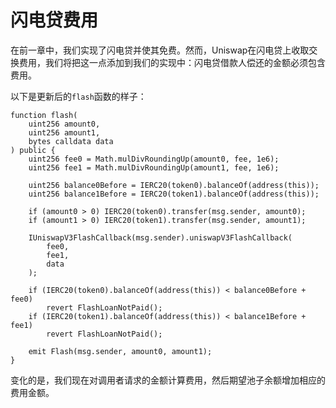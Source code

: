 # 闪电贷费用

在前一章中，我们实现了闪电贷并使其免费。然而，Uniswap在闪电贷上收取交换费用，我们将把这一点添加到我们的实现中：闪电贷借款人偿还的金额必须包含费用。

以下是更新后的`flash`函数的样子：

```solidity
function flash(
    uint256 amount0,
    uint256 amount1,
    bytes calldata data
) public {
    uint256 fee0 = Math.mulDivRoundingUp(amount0, fee, 1e6);
    uint256 fee1 = Math.mulDivRoundingUp(amount1, fee, 1e6);

    uint256 balance0Before = IERC20(token0).balanceOf(address(this));
    uint256 balance1Before = IERC20(token1).balanceOf(address(this));

    if (amount0 > 0) IERC20(token0).transfer(msg.sender, amount0);
    if (amount1 > 0) IERC20(token1).transfer(msg.sender, amount1);

    IUniswapV3FlashCallback(msg.sender).uniswapV3FlashCallback(
        fee0,
        fee1,
        data
    );

    if (IERC20(token0).balanceOf(address(this)) < balance0Before + fee0)
        revert FlashLoanNotPaid();
    if (IERC20(token1).balanceOf(address(this)) < balance1Before + fee1)
        revert FlashLoanNotPaid();

    emit Flash(msg.sender, amount0, amount1);
}
```

变化的是，我们现在对调用者请求的金额计算费用，然后期望池子余额增加相应的费用金额。

